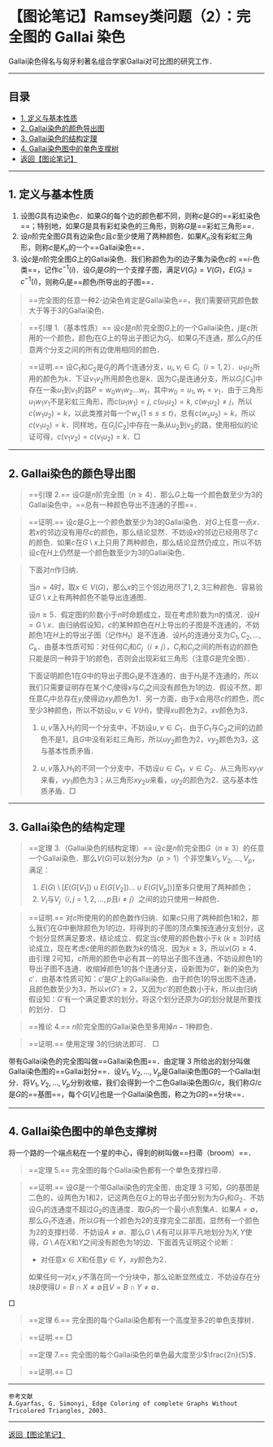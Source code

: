 # 【图论笔记】Ramsey类问题（2）：完全图的 Gallai 染色

Gallai染色得名与匈牙利著名组合学家Gallai对可比图的研究工作．

---

## 目录

+ <a href="#1">1. 定义与基本性质</a>
+ <a href="#2">2. Gallai染色的颜色导出图</a>
+ <a href="#3">3. Gallai染色的结构定理</a>
+ <a href="#4">4. Gallai染色图中的单色支撑树</a>
+ <a href="/html/notes/graph-theory/graph-theory.html"> 返回【图论笔记】 </a>

---

## <a name="1"> 1. 定义与基本性质 </a>

1. 设图$G$具有边染色$c$．如果$G$的每个边的颜色都不同，则称$c$是$G$的==彩虹染色==；特别地，如果$G$是具有彩虹染色的三角形，则称$G$是==彩虹三角形==．
2. 设$n$阶完全图$G$具有边染色$c$且$c$至少使用了两种颜色．如果$K_n$没有彩虹三角形，则称$c$是$K_n$的一个==Gallai染色==．
3. 设$c$是$n$阶完全图$G$上的Gallai染色．我们称颜色为$i$的边子集为染色$c$的 ==$i$-色类==，记作$c^{-1}(i)$．设$G_i$是$G$的一个支撑子图，满足$V(G_i)=V(G)$，$E(G_i)=c^{-1}(i)$，则称$G_i$是==颜色$i$所导出的子图==．

> ==完全图的任意一种2-边染色肯定是Gallai染色==，我们需要研究颜色数大于等于3的Gallai染色．

>==引理 1.（基本性质）== 设$c$是$n$阶完全图$G$上的一个Gallai染色，$j$是$c$所用的一个颜色，颜色$j$在$G$上的导出子图记为$G_j$．如果$G_j$不连通，那么$G_j$的任意两个分支之间的所有边使用相同的颜色．

>==证明.== 设$C_1$和$C_2$是$G_j$的两个连通分支，$u_i,v_i\in C_i$（$i=1,2$）．$u_1u_2$所用的颜色为$k$．下证$v_1v_2$所用颜色也是$k$．因为$C_1$是连通分支，所以$G_j[C_1]$中存在一条$u_1$到$v_1$的路$P=w_0w_1w_2\dots w_t$，其中$w_0=u_1,w_t=v_1$．由于三角形$u_1w_1v_1$不是彩虹三角形，而$c(u_1w_1)=j,~c(u_1u_2)=k,~c(w_1u_2)\ne j$，所以$c(w_1u_2)=k$，以此类推对每一个$w_s(1\le s\le t)$，总有$c(w_su_2)=k$，所以$c(v_1u_2)=k$．同样地，在$G_j[C_2]$中存在一条从$u_2$到$v_2$的路，使用相似的论证可得，$c(v_1v_2)=c(v_1u_2)=k$．$\Box$

---

## <a name="2"> 2. Gallai染色的颜色导出图 </a>
 
>==引理 2.== 设$G$是$n$阶完全图（$n\ge4$）．那么$G$上每一个颜色数至少为$3$的Gallai染色中，==总有一种颜色导出不连通的子图==．

>==证明.== 设$c$是$G$上一个颜色数至少为$3$的Gallai染色．对$G$上任意一点$x$．若$x$的邻边没有用尽$c$的颜色，那么结论显然．不妨设$x$的邻边已经用尽了$c$的颜色．如果$c$在$G\setminus x$上只用了两种颜色，那么结论显然仍成立，所以不妨设$c$在$H$上仍然是一个颜色数至少为$3$的Gallai染色．

>下面对$n$作归纳．
>
>当$n=4$时，取$x\in V(G)$，那么$x$的三个邻边用尽了$1,2,3$三种颜色．容易验证$G\setminus x$上有两种颜色不能导出连通图．
>
>设$n\ge5$．假定图的阶数小于$n$时命题成立，现在考虑阶数为$n$的情况．设$H=G\setminus x$．由归纳假设知，$c$的某种颜色在$H$上导出的子图是不连通的，不妨颜色$1$在$H$上的导出子图（记作$H_1$）是不连通．设$H_1$的连通分支为$C_1,C_2,\dots,C_k$．由基本性质可知：对任何$C_i$和$C_j$（$i\ne j$），$C_i$和$C_j$之间的所有边的颜色只能是同一种异于$1$的颜色，否则会出现彩虹三角形（注意$G$是完全图）． 
>
>下面证明颜色$1$在$G$中的导出子图$G_1$是不连通的．由于$H_1$是不连通的，所以我们只需要证明存在某个$C_i$使得$x$与$C_i$之间没有颜色为1的边．假设不然，即任意$C_i$中总存在$y_i$使得边$xy_i$颜色为1．另一方面，由于$x$会用尽$c$的颜色，而$c$至少3种颜色，所以不妨设$u,v\in V(H)$，使得$xu$颜色为2，$xv$颜色为3．
>
> 1. $u,v$落入$H_1$的同一个分支中，不妨设$u,v\in C_1$．由于$C_1$与$C_2$之间的边颜色不是$1$，且$G$中没有彩虹三角形，所以$uy_2$颜色为$2$，$vy_2$颜色为$3$，这与基本性质矛盾．
>
> 2. $u,v$落入$H_1$的不同一个分支中，不妨设$u\in C_1$，$v\in C_2$．从三角形$xy_1v$来看，$vy_1$颜色为$3$；从三角形$xy_2u$来看，$uy_2$的颜色为$2$．这与基本性质矛盾．$\Box$

---

## <a name="3"> 3. Gallai染色的结构定理 </a>

>==定理 3.（Gallai染色的结构定理）== 设$c$是$n$阶完全图$G$（$n\ge3$）的任意一个Gallai染色．那么$V(G)$可以划分为$p$（$p>1$）个非空集$V_1,V_2,\dots,V_p$，满足：
>1. $E(G)\setminus \left[E(G[V_1])\cup E(G[V_2])\dots \cup E(G[V_p])\right]$至多只使用了两种颜色；
>2. $V_i$与$V_j$（$i,j=1,2,\dots,p$且$i\ne j$）之间的边只使用一种颜色．

>==证明.== 对$c$所使用的的颜色数作归纳．如果$c$只用了两种颜色$1$和$2$，那么我们在$G$中删除颜色为1的边，将得到的子图的顶点集按连通分支划分，这个划分显然满足要求，结论成立．假定当$c$使用的颜色数小于$k~(k\ge3)$时结论成立，现在考虑$c$使用的颜色数为$k$的情况．因为$k\ge3$，所以$v(G)\ge4$．由引理 2可知，$c$所用的颜色中必有其一的导出子图不连通，不妨设颜色$1$的导出子图不连通．收缩掉颜色$1$的各个连通分支，设新图为$G'$，新的染色为$c'$．由基本性质可知：$c'$是$G'$上的Gallai染色．由于颜色$1$的导出图不连通，且颜色数至少为$3$，所以$v(G')\ge2$，又因为$c'$的颜色数小于$k$，所以由归纳假设知：$G'$有一个满足要求的划分，将这个划分还原为$G$的划分就是所要找的划分． $\Box$

>==推论 4.== $n$阶完全图的Gallai染色至多用掉$n-1$种颜色．

>==证明.== 使用定理 3的归纳法即可． $\Box$

带有Gallai染色的完全图叫做==Gallai染色图==．由定理 3 所给出的划分叫做Gallai染色图的==Gallai划分==．设$V_1,V_2,\dots,V_p$是Gallai染色图$G$的一个Gallai划分．将$V_1,V_2,\dots,V_p$分别收缩，我们会得到一个二色Gallai染色图$G/c$，我们称$G/c$是$G$的==基图==，每个$G[V_i]$也是一个Gallai染色图，称之为$G$的==分块==．

---

## <a name="4"> 4. Gallai染色图中的单色支撑树 </a>

将一个路的一个端点粘在一个星的中心，得到的树叫做==扫帚（broom）==．

>==定理 5.== 完全图的每个Gallai染色都有一个单色支撑扫帚．

>==证明.== 设$G$是一个带Gallai染色的完全图．由定理 3 可知，$G$的基图是二色的，设两色为$1$和$2$，记这两色在$G$上的导出子图分别为为$G_1$和$G_2$．不妨设$G_1$的连通度不超过$G_2$的连通度．取$G_1$的一个最小点割集$A$．如果$A=\emptyset$，那么$G_1$不连通，所以$G$有一个颜色为$2$的支撑完全二部图，显然有一个颜色为$2$的支撑扫帚．不妨设$A\ne\emptyset$．那么$G\setminus A$有可以非平凡地划分为$X,Y$使得，$G\setminus A$在$X$和$Y$之间没有颜色为$1$的边．下面首先证明这个论断：
>
>+ 对任意$x\in X$和任意$y\in Y$，$xy$颜色为$2$．
>
>如果任何一对$x,y$不落在同一个分块中，那么论断显然成立．不妨设存在分块$B$使得$U=B\cap X\ne\emptyset$且$V=B\cap Y\ne\emptyset$．

 $\Box$

>==定理 6.== 完全图的每个Gallai染色都有一个高度至多$2$的单色支撑树．

>==证明.== $\Box$

>==定理 7.== 完全图的每个Gallai染色的单色最大度至少$\frac{2n}{5}$．

>==证明.== $\Box$

---

    参考文献
    A.Gyarfas, G. Simonyi, Edge Coloring of complete Graphs Without Tricolored Triangles, 2003.

---

<a href="/html/notes/graph-theory/graph-theory.html"> 返回【图论笔记】 </a>